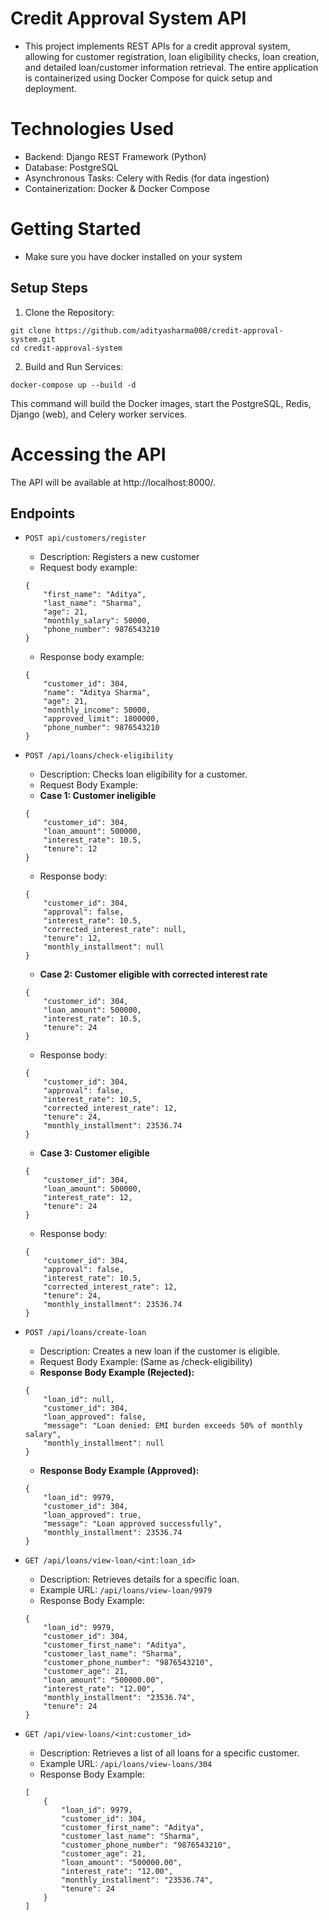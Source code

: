# Credit Approval System API

- This project implements REST APIs for a credit approval system, allowing for customer registration, loan eligibility checks, loan creation, and detailed loan/customer information retrieval. The entire application is containerized using Docker Compose for quick setup and deployment.

# Technologies Used
- Backend: Django REST Framework (Python)
- Database: PostgreSQL
- Asynchronous Tasks: Celery with Redis (for data ingestion)
- Containerization: Docker & Docker Compose

# Getting Started
- Make sure you have docker installed on your system

## Setup Steps
1. Clone the Repository:
```
git clone https://github.com/adityasharma008/credit-approval-system.git
cd credit-approval-system
```

2. Build and Run Services:
```
docker-compose up --build -d
```

This command will build the Docker images, start the PostgreSQL, Redis, Django (web), and Celery worker services.

# Accessing the API
The API will be available at http://localhost:8000/.

## Endpoints

- `POST api/customers/register`

    - Description: Registers a new customer
    - Request body example:
    ```
    {
        "first_name": "Aditya",
        "last_name": "Sharma",
        "age": 21,
        "monthly_salary": 50000,
        "phone_number": 9876543210
    }
    ```
    - Response body example:
    ```
    {
        "customer_id": 304,
        "name": "Aditya Sharma",
        "age": 21,
        "monthly_income": 50000,
        "approved_limit": 1800000,
        "phone_number": 9876543210
    }
    ```

- `POST /api/loans/check-eligibility`
    - Description: Checks loan eligibility for a customer.
    - Request Body Example:
    - **Case 1: Customer ineligible**
    ```
    {
        "customer_id": 304,
        "loan_amount": 500000,
        "interest_rate": 10.5,
        "tenure": 12
    }
    ```
    - Response body:
    ```
    {
        "customer_id": 304,
        "approval": false,
        "interest_rate": 10.5,
        "corrected_interest_rate": null,
        "tenure": 12,
        "monthly_installment": null
    }
    ```

    - **Case 2: Customer eligible with corrected interest rate**
    ```
    {
        "customer_id": 304,
        "loan_amount": 500000,
        "interest_rate": 10.5,
        "tenure": 24
    }
    ```
    - Response body:
    ```
    {
        "customer_id": 304,
        "approval": false,
        "interest_rate": 10.5,
        "corrected_interest_rate": 12,
        "tenure": 24,
        "monthly_installment": 23536.74
    }
    ```

    - **Case 3: Customer eligible**
    ```
    {
        "customer_id": 304,
        "loan_amount": 500000,
        "interest_rate": 12,
        "tenure": 24
    }
    ```
    - Response body:
    ```
    {
        "customer_id": 304,
        "approval": false,
        "interest_rate": 10.5,
        "corrected_interest_rate": 12,
        "tenure": 24,
        "monthly_installment": 23536.74
    }
    ```

- `POST /api/loans/create-loan`
    - Description: Creates a new loan if the customer is eligible.
    - Request Body Example: (Same as /check-eligibility)
    - **Response Body Example (Rejected):**
    ```
    {
        "loan_id": null,
        "customer_id": 304,
        "loan_approved": false,
        "message": "Loan denied: EMI burden exceeds 50% of monthly salary",
        "monthly_installment": null
    }
    ```
    - **Response Body Example (Approved):**
    ```
    {
        "loan_id": 9979,
        "customer_id": 304,
        "loan_approved": true,
        "message": "Loan approved successfully",
        "monthly_installment": 23536.74
    }
    ```

- `GET /api/loans/view-loan/<int:loan_id>`
    - Description: Retrieves details for a specific loan.
    - Example URL: `/api/loans/view-loan/9979`
    - Response Body Example:
    ```
    {
        "loan_id": 9979,
        "customer_id": 304,
        "customer_first_name": "Aditya",
        "customer_last_name": "Sharma",
        "customer_phone_number": "9876543210",
        "customer_age": 21,
        "loan_amount": "500000.00",
        "interest_rate": "12.00",
        "monthly_installment": "23536.74",
        "tenure": 24
    }
    ```

- `GET /api/view-loans/<int:customer_id>`

    - Description: Retrieves a list of all loans for a specific customer.
    - Example URL: `/api/loans/view-loans/304`
    - Response Body Example:
    ```
    [
        {
            "loan_id": 9979,
            "customer_id": 304,
            "customer_first_name": "Aditya",
            "customer_last_name": "Sharma",
            "customer_phone_number": "9876543210",
            "customer_age": 21,
            "loan_amount": "500000.00",
            "interest_rate": "12.00",
            "monthly_installment": "23536.74",
            "tenure": 24
        }
    ]
    ```